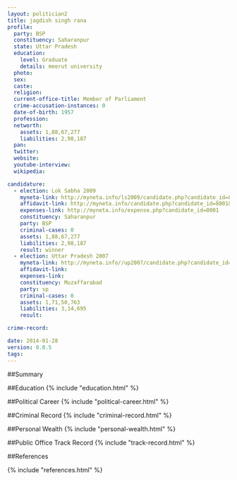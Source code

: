 ```yaml
---
layout: politician2
title: jagdish singh rana
profile: 
  party: BSP
  constituency: Saharanpur
  state: Uttar Pradesh
  education: 
    level: Graduate
    details: meerut university
  photo: 
  sex: 
  caste: 
  religion: 
  current-office-title: Member of Parliament
  crime-accusation-instances: 0
  date-of-birth: 1957
  profession: 
  networth: 
    assets: 1,88,67,277
    liabilities: 2,98,187
  pan: 
  twitter: 
  website: 
  youtube-interview: 
  wikipedia: 

candidature: 
  - election: Lok Sabha 2009
    myneta-link: http://myneta.info/ls2009/candidate.php?candidate_id=8001
    affidavit-link: http://myneta.info/candidate.php?candidate_id=8001&scan=original
    expenses-link: http://myneta.info/expense.php?candidate_id=8001
    constituency: Saharanpur 
    party: BSP
    criminal-cases: 0
    assets: 1,88,67,277
    liabilities: 2,98,187
    result: winner 
  - election: Uttar Pradesh 2007
    myneta-link: http://myneta.info//up2007/candidate.php?candidate_id=792
    affidavit-link: 
    expenses-link: 
    constituency: Muzaffarabad 
    party: sp
    criminal-cases: 0
    assets: 1,71,50,763
    liabilities: 3,14,695
    result:  

crime-record: 

date: 2014-01-28
version: 0.0.5
tags: 
---
```

##Summary


##Education
{% include "education.html" %}


##Political Career
{% include "political-career.html" %}


##Criminal Record
{% include "criminal-record.html" %}


##Personal Wealth
{% include "personal-wealth.html" %}


##Public Office Track Record
{% include "track-record.html" %}


##References


{% include "references.html" %}